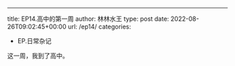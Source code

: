 ---
title: EP14.高中的第一周
author: 林林水王
type: post
date: 2022-08-26T09:02:45+00:00
url: /ep14/
categories:
  - EP.日常杂记

这一周，我到了高中。